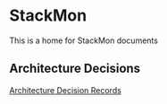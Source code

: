 # StackMon

This is a home for StackMon documents

## Architecture Decisions

[Architecture Decision Records](adrs)
